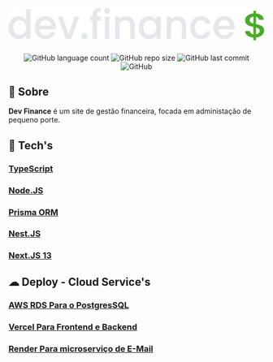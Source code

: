 <h1 align="center">
    <a href="https://dev-finance-web.vercel.app/">
        <img src="./.github/assets/logo.svg" />
    </a>
</h1>


<p align="center">
<img alt="GitHub language count" src="https://img.shields.io/github/languages/count/swxtz/dev-finance?style=flat-square">

<img alt="GitHub repo size" src="https://img.shields.io/github/languages/code-size/swxtz/dev-finance?style=flat-square">

<img alt="GitHub last commit" src="https://img.shields.io/github/last-commit/swxtz/dev-finance?style=flat-square">

<img alt="GitHub" src="https://img.shields.io/github/license/swxtz/dev-finance?style=flat-square">
</p>

## 📖 Sobre
**Dev Finance** é um site de gestão financeira, focada em administação de pequeno porte.

## 🚀 Tech's
### [TypeScript](https://www.typescriptlang.org/)
### [Node.JS](https://nodejs.org/en)
### [Prisma ORM](https://www.prisma.io/)
### [Nest.JS](https://nestjs.com/)
### [Next.JS 13](https://nextjs.org/)

## ☁ Deploy - Cloud Service's


### [AWS RDS Para o PostgresSQL](https://aws.amazon.com/pt/free/database/?trk=eca03f9c-ce0f-4704-b08e-e6fe66f1f54d&sc_channel=ps&ef_id=EAIaIQobChMI8czPuv7QgQMV5ymtBh3IewEbEAAYASAAEgLB0fD_BwE:G:s&s_kwcid=AL!4422!3!548640877181!e!!g!!aws%20rds!12024809973!118832469809)

### [Vercel Para Frontend e Backend](https://vercel.com/)

### [Render Para microserviço de E-Mail](https://render.com/)







